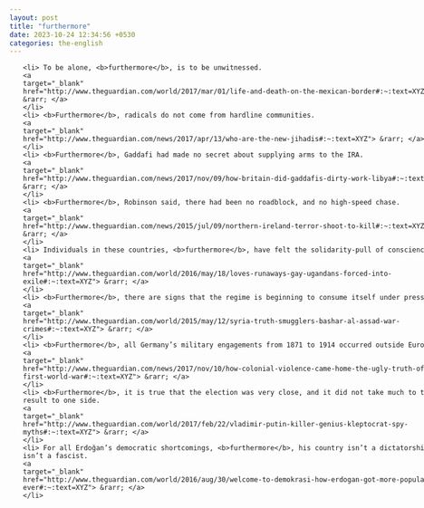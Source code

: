 ```yaml
---
layout: post
title: "furthermore"
date: 2023-10-24 12:34:56 +0530
categories: the-english
---
```

<style>
@media only screen and (min-width: 768px) {
    ol {
        width: 768px;
        margin: 0 auto;
    }
  }
ol li {
    font-size: 18px;
    line-height: 1.5;
    padding-bottom: 8px;
}
</style>
<ol>

    <li> To be alone, <b>furthermore</b>, is to be unwitnessed.
    <a 
    target="_blank" 
    href="http://www.theguardian.com/world/2017/mar/01/life-and-death-on-the-mexican-border#:~:text=XYZ"> &rarr; </a>
    </li>
    <li> <b>Furthermore</b>, radicals do not come from hardline communities.
    <a 
    target="_blank" 
    href="http://www.theguardian.com/news/2017/apr/13/who-are-the-new-jihadis#:~:text=XYZ"> &rarr; </a>
    </li>
    <li> <b>Furthermore</b>, Gaddafi had made no secret about supplying arms to the IRA.
    <a 
    target="_blank" 
    href="http://www.theguardian.com/news/2017/nov/09/how-britain-did-gaddafis-dirty-work-libya#:~:text=XYZ"> &rarr; </a>
    </li>
    <li> <b>Furthermore</b>, Robinson said, there had been no roadblock, and no high-speed chase.
    <a 
    target="_blank" 
    href="http://www.theguardian.com/news/2015/jul/09/northern-ireland-terror-shoot-to-kill#:~:text=XYZ"> &rarr; </a>
    </li>
    <li> Individuals in these countries, <b>furthermore</b>, have felt the solidarity-pull of conscience.
    <a 
    target="_blank" 
    href="http://www.theguardian.com/world/2016/may/18/loves-runaways-gay-ugandans-forced-into-exile#:~:text=XYZ"> &rarr; </a>
    </li>
    <li> <b>Furthermore</b>, there are signs that the regime is beginning to consume itself under pressure.
    <a 
    target="_blank" 
    href="http://www.theguardian.com/world/2015/may/12/syria-truth-smugglers-bashar-al-assad-war-crimes#:~:text=XYZ"> &rarr; </a>
    </li>
    <li> <b>Furthermore</b>, all Germany’s military engagements from 1871 to 1914 occurred outside Europe.
    <a 
    target="_blank" 
    href="http://www.theguardian.com/news/2017/nov/10/how-colonial-violence-came-home-the-ugly-truth-of-the-first-world-war#:~:text=XYZ"> &rarr; </a>
    </li>
    <li> <b>Furthermore</b>, it is true that the election was very close, and it did not take much to tip the result to one side.
    <a 
    target="_blank" 
    href="http://www.theguardian.com/world/2017/feb/22/vladimir-putin-killer-genius-kleptocrat-spy-myths#:~:text=XYZ"> &rarr; </a>
    </li>
    <li> For all Erdoğan’s democratic shortcomings, <b>furthermore</b>, his country isn’t a dictatorship and he isn’t a fascist.
    <a 
    target="_blank" 
    href="http://www.theguardian.com/world/2016/aug/30/welcome-to-demokrasi-how-erdogan-got-more-popular-than-ever#:~:text=XYZ"> &rarr; </a>
    </li>